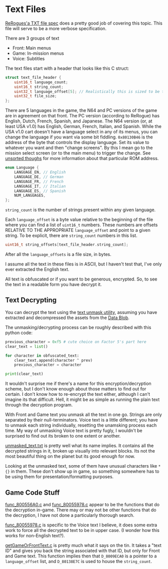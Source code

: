 # Text Files

[ReRogues'a TXT file spec](https://github.com/dpethes/rerogue/blob/master/doc/file_txt_spec.txt) does a pretty good job of covering this topic.
This file will serve to be a more verbose specification.

There are 3 groups of text

- Front: Main menus
- Game:  In-mission menus
- Voice: Subtitles

The text files start with a header that looks like this C struct:

```cpp
struct text_file_header {
	uint16_t language_count;
	uint16_t string_count;
	uint32_t language_offset[5]; // Realistically this is sized to be the same as `language_count`, but whatever
	uint32_t file_size;
};
```

There are 5 languages in the game, the N64 and PC versions of the game are in agreement on that front.
The PC version (according to ReRogue) has English, Dutch, French, Spanish, and Japanese.
The N64 version (or, at least USA v1.0) has English, German, French, Italian, and Spanish.
While the USA v1.0 cart doesn't have a language select in any of its menus, you can change the language if you want via some bit fiddling.
`0x80130B46` is the address of the byte that controls the display language.
Set its value to whatever you want and then "change screens".
By this I mean go to the mission select screen (or to the main menu) to trigger the change.
See [unsorted thoughs](/docs/unsorted_thoughts/unsorted_thoughts.md) for more information about that particular ROM address.

```cpp
enum Language {
    LANGUAGE_EN, // English
    LANGUAGE_DE, // German
    LANGUAGE_FR, // French
    LANGUAGE_IT, // Italian
    LANGUAGE_ES, // Spanish
    NUM_LANGUAGES,
};
```

`string_count` is the number of strings present within any given language.

Each `language_offset` is a byte value relative to the beginning of the file where you can find a list of `uint16_t` numbers.
These numbers are offsets RELATIVE TO THE APPROPRIATE `language_offset` and point to a given string.
To be explicit, there are `string_count` numbers in this list.

```cpp
uint16_t string_offsets[text_file_header.string_count];
```

After all the `language_offsets` is a file size, in bytes.

I assume all the text in these files is in ASCII, but I haven't test that, I've only ever extracted the English text.

All text is obfuscated or if you want to be generous, encrypted.
So, to see the text in a readable form you have decrypt it.

## Text Decrypting

You can decrypt the text using the [text unmask utility](/docs/text_files/text_unmask.py), assuming you have extracted and decompressed the assets from the [Data Blob](/docs/data_blob/data_blob.md).

The unmasking/decrypting process can be roughly described with this python code:

```python
previous_character = 0xf5 # cute choice on Factor 5's part here
clear_text = list()

for character in obfuscated_text:
	clear_text.append(character ^ prev)
	previous_character = character

print(clear_text)
```

It wouldn't surprise me if there's a name for this encryption/decryption scheme, but I don't know enough about those matters to find out for certain.
I don't know how to re-encrypt the text either, although I can't imagine its that difficult.
Hell, it might be as simple as running the plain text through the decryption program.

With Front and Game text you unmask all the text in one go.
Strings are only separated by their null-terminators.
Voice text is a little different; you have to unmask each string individually, resetting the unamsking process each time.
My way of unmasking Voice text is pretty fugly, I wouldn't be surprised to find out its broken to one extent or another.

[unmasked_text.txt](/docs/text_files/unmasked_text.txt) is pretty well what its name implies.
It contains all the decrypted strings in it, broken up visually into relevant blocks.
Its not the most beautiful thing on the planet but its good enough for now.

Looking at the unmasked text, some of them have unusual characters like `*{}` in them.
These don't show up in game, so something somewhere has to be using them for presentation/formatting purposes.

## Game Code Stuff

[func_800556A0.c](/docs/text_files/func_800556A0.c) and [func_80055978.c](/docs/text_files/func_80055978.c) appear to be the functions that do the decryption in-game.
There may or may not be other functions that do the decryption, I have not done a particularly thorough search.

[func_80055978.c](/docs/text_files/func_80055978.c) is specific to the Voice text I believe, it does some extra work to force all the decrypted text to be in upper case. (I wonder how this works for non-English text?).

[getGameOrFrontText.c](/docs/text_files/getGameOrFrontText.c) is pretty much what it says on the tin.
It takes a "text ID" and gives you back the string associated with that ID, but only for Front and Game text.
This function implies then that `D_8009ECA0` is a pointer to a `language_offset` list, and `D_80138E7C` is used to house the `string_count`.
